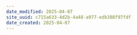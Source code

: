 ```yaml
---
date_modified: 2025-04-07
site_uuid: c715a633-4d2b-4a48-a977-edb388f97fdf
date_created: 2025-04-07
---
```


